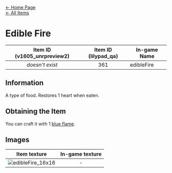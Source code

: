 [← Home Page](../README.md)  
[← All Items](./README.md)

# Edible Fire
| Item ID (v1605_unrpreview2) | Item ID (lilypad_qa) | In-game Name |
| :-------------------------: | :------------------: | ------------ |
| *doesn't exist* | 361 | edibleFire |

## Information 
A type of food. Restores 1 heart when eaten.

## Obtaining the Item
You can craft it with 1 [blue flame](./blue_flame.md).

## Images
| Item texture | In-game texture |
| :----------: | :-----------: |
| ![edibleFire_16x16](https://raw.githubusercontent.com/Vladg24YT/alphaver/patch-2/items/textures/edible_Fire.png) | - |
